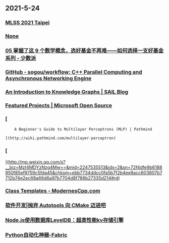 
## 2021-5-24

### [MLSS 2021 Taipei](http://ai.ntu.edu.tw/mlss2021/)

### [None](https://www.bilibili.com/video/av21376839/)

### [05 掌握了这 9 个数学概念，选好基金不再难——如何选择一支好基金系列 - 少数派](https://sspai.com/post/66816)

### [GitHub - sogou/workflow: C++ Parallel Computing and Asynchronous Networking Engine](https://github.com/sogou/workflow)

### [An Introduction to Knowledge Graphs | SAIL Blog](http://ai.stanford.edu/blog/introduction-to-knowledge-graphs/)

### [Featured Projects | Microsoft Open Source](https://opensource.microsoft.com/projects/)

### [
      
        A Beginner's Guide to Multilayer Perceptrons (MLP) | Pathmind
      
    ](http://wiki.pathmind.com/multilayer-perceptron)

### [
](http://mp.weixin.qq.com/s?__biz=MzI4MDYzNzg4Mw==&mid=2247535513&idx=2&sn=72f4dfe9b6188950f85ef9759c5fda45&chksm=ebb7734ddcc0fa5b7f2b4ee8acc603807b7712b74e2ec68a66d6a97b7704d8f786b27335d214#rd)

### [Class Templates - ModernesCpp.com](http://www.modernescpp.com/index.php/class-templates)

### [软件开发|抛弃 Autotools 向 CMake 迈进吧](https://linux.cn/article-13419-1.html)

### [Node.js使用数据库LevelDB：超高性能kv存储引擎](https://xie.infoq.cn/article/cf4a17ba0ea38c6f560375b8d)

### [Python自动化神器-Fabric](https://xie.infoq.cn/article/f5d4ec360227eda1e785207d3)